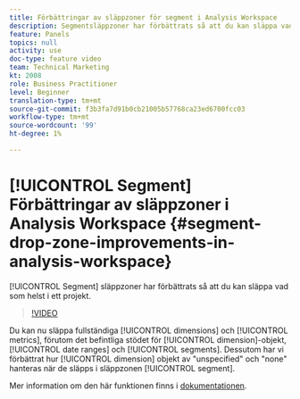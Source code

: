 ```yaml
---
title: Förbättringar av släppzoner för segment i Analysis Workspace
description: Segmentsläppzoner har förbättrats så att du kan släppa vad som helst i ett projekt.
feature: Panels
topics: null
activity: use
doc-type: feature video
team: Technical Marketing
kt: 2008
role: Business Practitioner
level: Beginner
translation-type: tm+mt
source-git-commit: f3b3fa7d91b0cb21005b57768ca23ed6700fcc03
workflow-type: tm+mt
source-wordcount: '99'
ht-degree: 1%

---
```



# [!UICONTROL Segment] Förbättringar av släppzoner i Analysis Workspace  {#segment-drop-zone-improvements-in-analysis-workspace}

[!UICONTROL Segment] släppzoner har förbättrats så att du kan släppa vad som helst i ett projekt.

>[!VIDEO](https://video.tv.adobe.com/v/24036/?quality=12)

Du kan nu släppa fullständiga [!UICONTROL dimensions] och [!UICONTROL metrics], förutom det befintliga stödet för [!UICONTROL dimension]-objekt, [!UICONTROL date ranges] och [!UICONTROL segments]. Dessutom har vi förbättrat hur [!UICONTROL dimension] objekt av &quot;unspecified&quot; och &quot;none&quot; hanteras när de släpps i släppzonen [!UICONTROL segment].

Mer information om den här funktionen finns i [dokumentationen](https://marketing.adobe.com/resources/help/en_US/analytics/analysis-workspace/t_freeform-project-segment.html).
